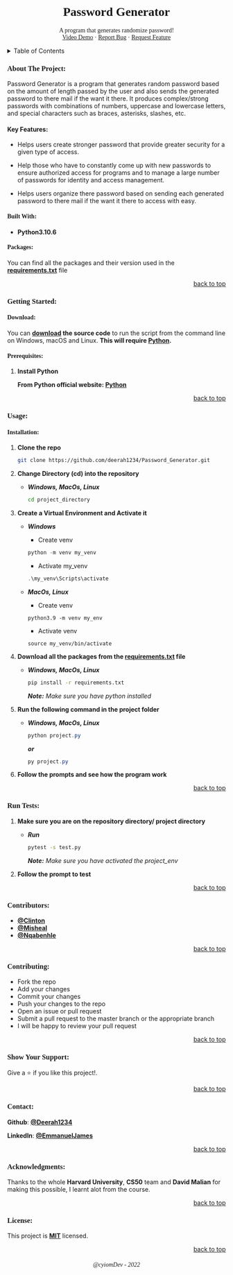 <!-- PROJECT HEADER -->
<br />
<div align="center">

  <h1 style="font-family:verdana;" align="center">Password Generator</h1>

  <p style="font-family:verdana;" align="center">
    A program that generates randomize password!
    <!-- Video Demo -->
    <br />
    <a  style="font-family:verdana;" href="https://youtu.be/YnbQ9CF7tVo">Video Demo</a>
    ·
    <!-- Report Bug -->
    <a style="font-family:verdana;" href="/issues">Report Bug</a>
    ·
    <!-- Request Feature -->
    <a style="font-family:verdana;" href="/issues">Request Feature</a>
  </p>
</div>

<!-- TABLE OF CONTENTS -->
<details>
  <summary>Table of Contents</summary>
  <ol>
    <li>
      <a href="about-the-project">About The Project</a>
      <ul>
        <li><a href="##built-with">Built With</a></li>
      </ul>
      <ul>
        <li><a href="#Packages">Packages</a></li>
      </ul>
    </li>
    <li>
      <a href="#getting-started">Getting Started</a>
      <ul>
        <li><a href="#prerequisites">Prerequisites</a></li>
      </ul>
    </li>
    <li>
      <a href="#usage">Usage</a>
      <ul>
        <li><a href="#Installation">Installation</a></li>
      </ul>
    </li>
    <li><a href="#run-tests">Run Tests</a></li>
    <li><a href="#Contributors">Contributors</a></li>
    <li><a href="#contributing">Contributing</a></li>
    <li><a href="#show-your-support:">Show Your Support</a></li>  
    <li><a href="#contact">Contact</a></li>
    <li><a href="#acknowledgments">Acknowledgments</a></li>
  </ol>
</details>


<!-- ABOUT THE PROJECT -->
<h3 style="font-family:verdana;">About The Project:</h3>

<p style="font-family:verdana;">

Password Generator is a program that generates random password based on the amount of length passed by the user and also sends the generated password to there mail if the want it there.
It produces complex/strong passwords with combinations of numbers, uppercase and lowercase letters, and special characters such as braces, asterisks, slashes, etc.

#### Key Features:
* Helps users create stronger password that provide greater security for a given type of access.

* Help those who have to constantly come up with new passwords to ensure authorized access for programs and to manage a large number of passwords for identity and access management. 

* Helps users organize there password based on sending each generated password to there mail if the want it there to access with easy.

</p> 


<!-- BUILT WITH -->
<h4 style="font-family:verdana;">Built With:</h4>

* **Python3.10.6**


<!-- PACKAGES -->
<h4 style="font-family:verdana;">Packages:</h4>
<p style="font-family:verdana;">

You can find all the packages and their version used in the **[requirements.txt]()** file

</p>
<p align="right"><a href="#readme-top">back to top</a></p>


<!-- GETTING STARTED -->
<h3 style="font-family:verdana;">Getting Started:</h3>

<!-- DOWNLOAD -->
<h4 style="font-family:verdana;">Download:</h4>

You can **[download](https://github.com/) the source code** to run the script from the command line on Windows, macOS and Linux. **This will require [Python](https://www.python.org/downloads/).**

<!-- PREREQUISITES -->
<h4 style="font-family:verdana;">Prerequisites:</h4>
<p style="font-family:verdana;">

1. **Install Python**
    
    **From Python official website: [Python](https://www.python.org/downloads/)**
</p>
<p align="right"><a href="#readme-top">back to top</a></p>


<!-- USAGE -->
<h3 style="font-family:verdana;">Usage:</h3>

<!-- INSTALLATION -->
<h4 style="font-family:verdana;">Installation:</h4>
<p style="font-family:verdana;">

1. **Clone the repo**

   ```sh
   git clone https://github.com/deerah1234/Password_Generator.git
   ```

2. **Change Directory (cd) into the repository**
    - _**Windows, MacOs, Linux**_

      ```sh
      cd project_directory
      ```

3. **Create a Virtual Environment and Activate it**
    - _**Windows**_
        
        * Create venv
      ```powershell
      python -m venv my_venv
      ```
      * Activate my_venv
      ```powershell
      .\my_venv\Scripts\activate
      ```
    - _**MacOs, Linux**_

      * Create venv
      ```shell
      python3.9 -m venv my_env
      ```
      * Activate venv
      ```shell
      source my_venv/bin/activate
      ```

4. **Download all the packages from the **[requirements.txt]()** file**
    - _**Windows, MacOs, Linux**_

      ```sh
      pip install -r requirements.txt
      ```
      _**Note:** Make sure you have python installed_ 

5. **Run the following command in the project folder**
    - _**Windows, MacOs, Linux**_

      ```powershell
      python project.py
      ```
      _**or**_
      ```powershell
      py project.py
      ```
6. **Follow the prompts and see how the program work**
</p>
<p align="right"><a href="#readme-top">back to top</a></p>


<!-- RUN TEST -->
<h3 style="font-family:verdana;">Run Tests:</h3>
<p style="font-family:verdana;">

1. **Make sure you are on the repository directory/ project directory**
   - _**Run**_
      
      ```sh
     pytest -s test.py
     ```
     _**Note:** Make sure you have activated the project_env_ 
   
2. **Follow the prompt to test**
</p>
<p align="right"><a href="#readme-top">back to top</a></p>


<!-- CONTRIBUTORS -->
<h3 style="font-family:verdana;">Contributors:</h3>
<p style="font-family:verdana;">

* **[@Clinton](https://github.com/clipintoolz)**
* **[@Misheal](https://github.com/mishael-cypher)**
* **[@Nqabenhle](https://github.com/nqabenhle)**
</p>
<p align="right"><a href="#readme-top">back to top</a></p>


<!-- CONTRIBUTING -->
<h3 style="font-family:verdana;">Contributing:</h3>
<p style="font-family:verdana;">

- Fork the repo
- Add your changes
- Commit your changes
- Push your changes to the repo
- Open an issue or pull request
- Submit a pull request to the master branch or the appropriate branch
- I will be happy to review your pull request
</p>
<p align="right"><a href="#readme-top">back to top</a></p>


<!-- SHOW YOUR SUPPORT -->
<h3 style="font-family:verdana;">Show Your Support:</h3>
<p style="font-family:verdana;">

Give a :star: if you like this project!.
</p>
<p align="right"><a href="#readme-top">back to top</a></p>


<!-- CONTACT -->
<h3 style="font-family:verdana;">Contact:</h3>
<p style="font-family:verdana;">

**Github**: **[@Deerah1234](https://twitter.com/deerah1234)**

**LinkedIn**: **[@EmmanuelJames](https://www.linkedin.com/in/emmanuel-james-0418b323b/)**
</p>
<p align="right"><a href="#readme-top">back to top</a></p>


<!-- ACKNOWLEDGMENTS -->
<h3 style="font-family:verdana;">Acknowledgments:</h3>
<p style="font-family:verdana;">

Thanks to the whole **Harvard University**, **CS50** team and **David Malian** for making this possible, I learnt alot from the course.
</p>
<p align="right"><a href="#readme-top">back to top</a></p>


<!-- LICENSE -->
<h3 style="font-family:verdana;">License:</h3>
<p style="font-family:verdana;">

This project is **[MIT](./)** licensed. 
</p>
<p align="right"><a href="#readme-top">back to top</a></p>


<h6 style="font-family:verdana;" align="center"><em>@cyiomDev - 2022<em></h6>
